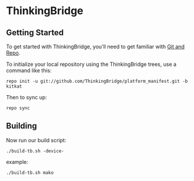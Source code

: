 ThinkingBridge
===========


Getting Started
---------------

To get started with ThinkingBridge, you'll need to get
familiar with [Git and Repo](http://source.android.com/source/downloading.html).

To initialize your local repository using the ThinkingBridge trees, use a command like this:

    repo init -u git://github.com/ThinkingBridge/platform_manifest.git -b kitkat

Then to sync up:

    repo sync

Building
--------

Now run our build script:

    ./build-tb.sh -device-

example:

    ./build-tb.sh mako
